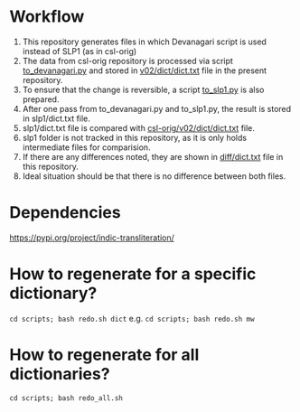 # Workflow

1. This repository generates files in which Devanagari script is used instead of SLP1 (as in csl-orig)
2. The data from csl-orig repository is processed via script [to_devanagari.py](https://github.com/sanskrit-lexicon/csl-devanagari/blob/main/scripts/to_devanagari.py) and stored in [v02/dict/dict.txt](https://github.com/sanskrit-lexicon/csl-devanagari/blob/main/v02/mw/mw.txt) file in the present repository.
3. To ensure that the change is reversible, a script [to_slp1.py](https://github.com/sanskrit-lexicon/csl-devanagari/blob/main/scripts/to_slp1.py) is also prepared.
4. After one pass from to_devanagari.py and to_slp1.py, the result is stored in slp1/dict.txt file.
5. slp1/dict.txt file is compared with [csl-orig/v02/dict/dict.txt](https://github.com/sanskrit-lexicon/csl-orig/blob/master/v02/mw/mw.txt) file.
6. slp1 folder is not tracked in this repository, as it is only holds intermediate files for comparision.
7. If there are any differences noted, they are shown in [diff/dict.txt](https://github.com/sanskrit-lexicon/csl-devanagari/blob/main/diff/mw.txt) file in this repository.
8. Ideal situation should be that there is no difference between both files.


# Dependencies

https://pypi.org/project/indic-transliteration/


# How to regenerate for a specific dictionary?

`cd scripts; bash redo.sh dict` e.g. `cd scripts; bash redo.sh mw`


# How to regenerate for all dictionaries?

`cd scripts; bash redo_all.sh`

